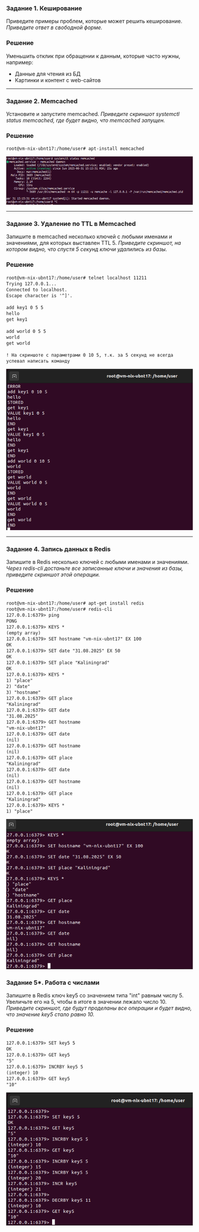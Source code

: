 ### Задание 1. Кеширование 
Приведите примеры проблем, которые может решить кеширование. 
*Приведите ответ в свободной форме.*

### Решение
Уменьшить отклик при обращении к данным, которые часто нужны, например:
- Данные для чтения из БД
- Картинки и контент с web-сайтов

---

### Задание 2. Memcached
Установите и запустите memcached.
*Приведите скриншот systemctl status memcached, где будет видно, что memcached запущен.*

### Решение
```
root@vm-nix-ubnt17:/home/user# apt-install memcached
```
![systemctl status memcached](image.png)

---

### Задание 3. Удаление по TTL в Memcached
Запишите в memcached несколько ключей с любыми именами и значениями, для которых выставлен TTL 5. 
*Приведите скриншот, на котором видно, что спустя 5 секунд ключи удалились из базы.*

### Решение
```
root@vm-nix-ubnt17:/home/user# telnet localhost 11211
Trying 127.0.0.1...
Connected to localhost.
Escape character is '^]'.

add key1 0 5 5
hello
get key1

add world 0 5 5
world
get world

! На скриншоте с параметрами 0 10 5, т.к. за 5 секунд не всегда успевал написать команду
```

![memcached](image-1.png)

---

### Задание 4. Запись данных в Redis
Запишите в Redis несколько ключей с любыми именами и значениями. 
*Через redis-cli достаньте все записанные ключи и значения из базы, приведите скриншот этой операции.*

### Решение
```
root@vm-nix-ubnt17:/home/user# apt-get install redis
root@vm-nix-ubnt17:/home/user# redis-cli
127.0.0.1:6379> ping
PONG
127.0.0.1:6379> KEYS *
(empty array)
127.0.0.1:6379> SET hostname "vm-nix-ubnt17" EX 100
OK
127.0.0.1:6379> SET date "31.08.2025" EX 50
OK
127.0.0.1:6379> SET place "Kaliningrad"
OK
127.0.0.1:6379> KEYS *
1) "place"
2) "date"
3) "hostname"
127.0.0.1:6379> GET place
"Kaliningrad"
127.0.0.1:6379> GET date
"31.08.2025"
127.0.0.1:6379> GET hostname
"vm-nix-ubnt17"
127.0.0.1:6379> GET date
(nil)
127.0.0.1:6379> GET hostname
(nil)
127.0.0.1:6379> GET place
"Kaliningrad"
127.0.0.1:6379> GET date
(nil)
127.0.0.1:6379> GET hostname
(nil)
127.0.0.1:6379> GET place
"Kaliningrad"
127.0.0.1:6379> KEYS *
1) "place"
```
![redis keys](image-2.png)

### Задание 5*. Работа с числами 
Запишите в Redis ключ key5 со значением типа "int" равным числу 5. Увеличьте его на 5, чтобы в итоге в значении лежало число 10.  
*Приведите скриншот, где будут проделаны все операции и будет видно, что значение key5 стало равно 10.*
### Решение
```
127.0.0.1:6379> SET key5 5
OK
127.0.0.1:6379> GET key5
"5"
127.0.0.1:6379> INCRBY key5 5
(integer) 10
127.0.0.1:6379> GET key5
"10"
```
![Redis key int](image-3.png)